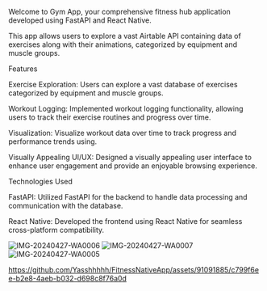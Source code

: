 Welcome to Gym App, your comprehensive fitness hub application developed using FastAPI and React Native. 

This app allows users to explore a vast Airtable API containing data of exercises along with their animations, categorized by equipment and muscle groups.

Features

Exercise Exploration: Users can explore a vast database of exercises categorized by equipment and muscle groups.

Workout Logging: Implemented workout logging functionality, allowing users to track their exercise routines and progress over time.

Visualization: Visualize workout data over time to track progress and performance trends using.

Visually Appealing UI/UX: Designed a visually appealing user interface to enhance user engagement and provide an enjoyable browsing experience.

Technologies Used

FastAPI: Utilized FastAPI for the backend to handle data processing and communication with the database.

React Native: Developed the frontend using React Native for seamless cross-platform compatibility.


![IMG-20240427-WA0006](https://github.com/Yasshhhhh/FitnessNativeApp/assets/91091885/a03ded51-f2b7-46aa-91e1-05742cf1f311)
![IMG-20240427-WA0007](https://github.com/Yasshhhhh/FitnessNativeApp/assets/91091885/636966d2-f5bc-42b0-80ae-bb7d153e40fd)
![IMG-20240427-WA0005](https://github.com/Yasshhhhh/FitnessNativeApp/assets/91091885/48e940d6-b4f1-4e70-b787-c519ef75a817)



https://github.com/Yasshhhhh/FitnessNativeApp/assets/91091885/c799f6ee-b2e8-4aeb-b032-d698c8f76a0d



